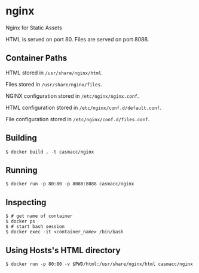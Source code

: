 # nginx

Nginx for Static Assets

HTML is served on port 80.  Files are served on port 8088.

## Container Paths

HTML stored in `/usr/share/nginx/html`.

Files stored in `/usr/share/nginx/files`.

NGINX configuration stored in `/etc/nginx/nginx.conf`.

HTML configuration stored in `/etc/nginx/conf.d/default.conf`.

File configuration stored in `/etc/nginx/conf.d/files.conf`.

## Building

    $ docker build . -t casmacc/nginx

## Running

    $ docker run -p 80:80 -p 8088:8088 casmacc/nginx

## Inspecting

    $ # get name of container
    $ docker ps
    $ # start bash session
    $ docker exec -it <container_name> /bin/bash

## Using Hosts's HTML directory

    $ docker run -p 80:80 -v $PWD/html:/usr/share/nginx/html casmacc/nginx

